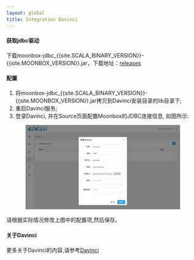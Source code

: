 ```yaml
---
layout: global
title: Integration Davinci
---
```


#### 获取jdbc驱动

下载moonbox-jdbc_{{site.SCALA_BINARY_VERSION}}-{{site.MOONBOX_VERSION}}.jar，下载地址：[releases]()

#### 配置
   
1. 将moonbox-jdbc_{{site.SCALA_BINARY_VERSION}}-{{site.MOONBOX_VERSION}}.jar拷贝到Davinci安装目录的lib目录下;
2. 重启Davinci服务;
3. 登录Davinci, 并在Source页面配置Moonbox的JDBC连接信息, 如图所示:

<p style="text-align: center;">
  <img src="img/integration-davinci.png" style="width:80%;" title="Integration Davinci" alt="Integration Davinci" />
</p>
请根据实际情况修改上图中的配置项,然后保存。

#### 关于Davinci

更多关于Davinci的内容,请参考[Davinci](https://github.com/edp963/davinci)
